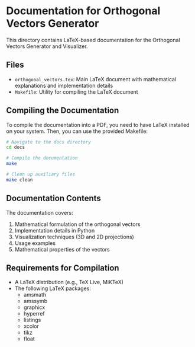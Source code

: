 # Documentation for Orthogonal Vectors Generator

This directory contains LaTeX-based documentation for the Orthogonal Vectors Generator and Visualizer.

## Files

- `orthogonal_vectors.tex`: Main LaTeX document with mathematical explanations and implementation details
- `Makefile`: Utility for compiling the LaTeX document

## Compiling the Documentation

To compile the documentation into a PDF, you need to have LaTeX installed on your system. Then, you can use the provided Makefile:

```bash
# Navigate to the docs directory
cd docs

# Compile the documentation
make

# Clean up auxiliary files
make clean
```

## Documentation Contents

The documentation covers:

1. Mathematical formulation of the orthogonal vectors
2. Implementation details in Python
3. Visualization techniques (3D and 2D projections)
4. Usage examples
5. Mathematical properties of the vectors

## Requirements for Compilation

- A LaTeX distribution (e.g., TeX Live, MiKTeX)
- The following LaTeX packages:
  - amsmath
  - amssymb
  - graphicx
  - hyperref
  - listings
  - xcolor
  - tikz
  - float
